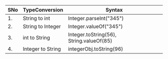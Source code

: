 |__SNo__| __TypeConversion__ | __Syntax__ |
|-------|------------------|-------------------------|
|    1. | String to int    |  Integer.parseInt("345")|
|    2. | String to Integer| Integer.valueOf("345")  |
|    3. | int to String | Integer.toString(56), String.valueOf(85)  |
|    4. | Integer to String| integerObj.toString(96)  |
